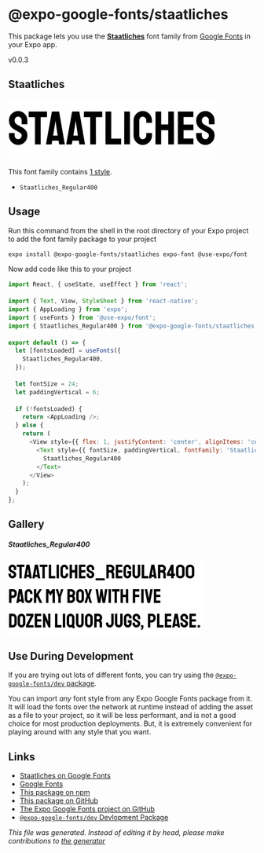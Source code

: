 # @expo-google-fonts/staatliches

This package lets you use the [**Staatliches**](https://fonts.google.com/specimen/Staatliches) font family from [Google Fonts](https://fonts.google.com/) in your Expo app.

v0.0.3

## Staatliches

![Staatliches](./font-family.png)

This font family contains [1 style](#gallery).

- `Staatliches_Regular400`

## Usage

Run this command from the shell in the root directory of your Expo project to add the font family package to your project
```sh
expo install @expo-google-fonts/staatliches expo-font @use-expo/font
```

Now add code like this to your project
```js
import React, { useState, useEffect } from 'react';

import { Text, View, StyleSheet } from 'react-native';
import { AppLoading } from 'expo';
import { useFonts } from '@use-expo/font';
import { Staatliches_Regular400 } from '@expo-google-fonts/staatliches';

export default () => {
  let [fontsLoaded] = useFonts({
    Staatliches_Regular400,
  });

  let fontSize = 24;
  let paddingVertical = 6;

  if (!fontsLoaded) {
    return <AppLoading />;
  } else {
    return (
      <View style={{ flex: 1, justifyContent: 'center', alignItems: 'center' }}>
        <Text style={{ fontSize, paddingVertical, fontFamily: 'Staatliches_Regular400' }}>
          Staatliches_Regular400
        </Text>
      </View>
    );
  }
};

```

## Gallery

##### Staatliches_Regular400
![Staatliches_Regular400](./2ae636039aa5e081cbad2b79ad512682296ab9af1a36078372db12f68f540ab8.ttf.png)


## Use During Development

If you are trying out lots of different fonts, you can try using the [`@expo-google-fonts/dev` package](https://www.npmjs.com/package/@expo-google-fonts/dev).

You can import *any* font style from any Expo Google Fonts package from it. It will load the fonts
over the network at runtime instead of adding the asset as a file to your project, so it will be 
less performant, and is not a good choice for most production deployments. But, it is extremely convenient
for playing around with any style that you want.

## Links

- [Staatliches on Google Fonts](https://fonts.google.com/specimen/Staatliches)
- [Google Fonts](https://fonts.google.com/)
- [This package on npm](https://www.npmjs.com/package/@expo-google-fonts/staatliches)
- [This package on GitHub](https://github.com/expo/google-fonts/tree/master/font-packages/staatliches)
- [The Expo Google Fonts project on GitHub](https://github.com/expo/google-fonts)
- [`@expo-google-fonts/dev` Devlopment Package](https://github.com/expo/google-fonts/tree/master/font-packages/dev)


*This file was generated. Instead of editing it by head, please make contributions to [the generator](https://github.com/expo/google-fonts/tree/master/packages/generator)*
